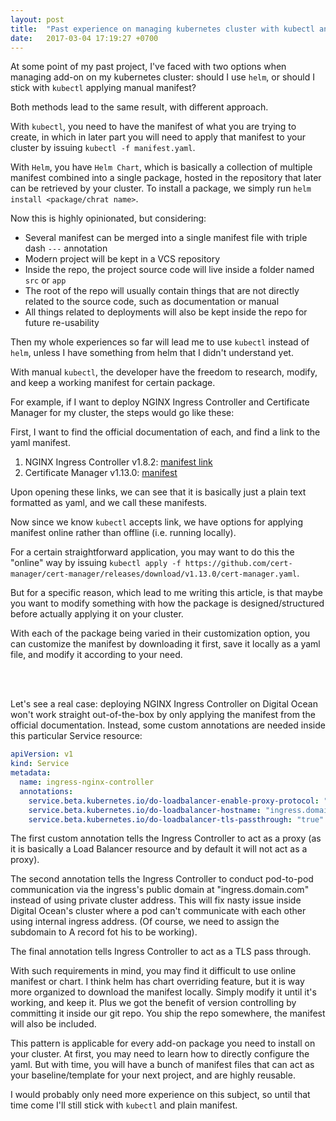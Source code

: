 ```yaml
---
layout: post
title:  "Past experience on managing kubernetes cluster with kubectl and helm"
date:   2017-03-04 17:19:27 +0700
---
```


At some point of my past project, 
I've faced with two options when managing add-on on my kubernetes cluster: 
should I use `helm`, or should I stick with `kubectl` applying manual manifest?

Both methods lead to the same result, with different approach.

With `kubectl`, you need to have the manifest of what you are trying to create,
in which in later part you will need to apply that manifest to your cluster 
by issuing  `kubectl -f manifest.yaml`.

With `Helm`, you have `Helm Chart`, which is basically a collection of multiple manifest combined into a single package,
hosted in the repository that later can be retrieved by your cluster. 
To install a package, we simply run `helm install <package/chrat name>`.

Now this is highly opinionated, but considering:
- Several manifest can be merged into a single manifest file with triple dash `---` annotation
- Modern project will be kept in a VCS repository
- Inside the repo, the project source code will live inside a folder named `src` or `app`
- The root of the repo will usually contain things that are not directly related to the source code, such as documentation or manual
- All things related to deployments will also be kept inside the repo for future re-usability

Then my whole experiences so far will lead me to use `kubectl` instead of `helm`, 
unless I have something from helm that I didn't understand yet.

With manual `kubectl`, the developer have the freedom to research, modify, and keep a working manifest for certain package.

For example, if I want to deploy NGINX Ingress Controller and Certificate Manager for my cluster, 
the steps would go like these:

First, I want to find the official documentation of each, and find a link to the yaml manifest.
1. NGINX Ingress Controller v1.8.2: [manifest link](https://raw.githubusercontent.com/kubernetes/ingress-nginx/controller-v1.8.2/deploy/static/provider/cloud/deploy.yaml) 
2. Certificate Manager v1.13.0: [manifest](https://github.com/cert-manager/cert-manager/releases/download/v1.13.0/cert-manager.yaml)

Upon opening these links, we can see that it is basically just a plain text formatted as yaml, and we call these manifests.

Now since we know `kubectl` accepts link, 
we have options for applying manifest online rather than offline (i.e. running locally).

For a certain straightforward application, you may want to do this the "online" way by issuing 
`kubectl apply -f https://github.com/cert-manager/cert-manager/releases/download/v1.13.0/cert-manager.yaml`.

But for a specific reason, which lead to me writing this article, is that maybe you want to modify something
with how the package is designed/structured before actually applying it on your cluster.

With each of the package being varied in their customization option, 
you can customize the manifest by downloading it first, save it locally as a yaml file, and modify it according to your need.

<br>
<br>

Let's see a real case: deploying NGINX Ingress Controller on Digital Ocean won't work straight out-of-the-box
by only applying the manifest from the official documentation.
Instead, some custom annotations are needed inside this particular Service resource:

```yaml
apiVersion: v1
kind: Service
metadata:
  name: ingress-nginx-controller
  annotations:
    service.beta.kubernetes.io/do-loadbalancer-enable-proxy-protocol: "true"
    service.beta.kubernetes.io/do-loadbalancer-hostname: "ingress.domain.com"
    service.beta.kubernetes.io/do-loadbalancer-tls-passthrough: "true"
```

The first custom annotation tells the Ingress Controller to act as a proxy
(as it is basically a Load Balancer resource and by default it will not act as a proxy).

The second annotation tells the Ingress Controller to conduct pod-to-pod communication via the ingress's public 
domain at "ingress.domain.com" instead of using private cluster address. 
This will fix nasty issue inside Digital Ocean's cluster where a pod 
can't communicate with each other using internal ingress address. (Of course, we need to assign the subdomain to A record fot his to be working).

The final annotation tells Ingress Controller to act as a TLS pass through.

With such requirements in mind, you may find it difficult to use online manifest or chart. 
I think helm has chart overriding feature, but it is way more organized to download the manifest locally. 
Simply modify it until it's working, and keep it.
Plus we got the benefit of version controlling by committing it inside our git repo. 
You ship the repo somewhere, the manifest will also be included.

This pattern is applicable for every add-on package you need to install on your cluster.
At first, you may need to learn how to directly configure the yaml. 
But with time, you will have a bunch of manifest files that can act as your baseline/template for your next project, 
and are highly reusable.

I would probably only need more experience on this subject, so until that time come I'll still stick with `kubectl` and plain manifest.
